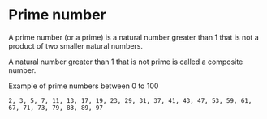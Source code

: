 # Prime number
A prime number (or a prime) is a natural number greater than 1 that is not a product of two smaller natural numbers.

A natural number greater than 1 that is not prime is called a composite number.

Example of prime numbers between 0 to 100
```
2, 3, 5, 7, 11, 13, 17, 19, 23, 29, 31, 37, 41, 43, 47, 53, 59, 61, 67, 71, 73, 79, 83, 89, 97
```